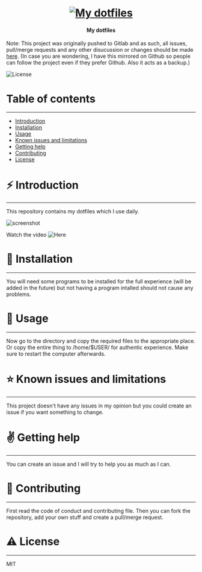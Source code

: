 <h1 align="center">
  <br>
  <a href="https://gitlab.com/zagyarakushi/myrice"><img src="" alt="My dotfiles"></a>
</h1>

<h4 align="center">My dotfiles</h4>

Note: This project was originally pushed to Gitlab and as such, all issues, pull/merge requests and any other disucussion or changes should be made [here](https://gitlab.com/zagyarakushi/myrice). (In case you are wondering, I have this mirrored on Github so people can follow the project even if they prefer Github. Also it acts as a backup.)

![License](https://img.shields.io/badge/License-MIT-lightgray.svg?style=flat-square)


# Table of contents
-----------------

* [Introduction](#introduction)
* [Installation](#installation)
* [Usage](#usage)
* [Known issues and limitations](#known-issues-and-limitations)
* [Getting help](#getting-help)
* [Contributing](#contributing)
* [License](#license)


# ⚡ Introduction
------------

This repository contains my dotfiles which I use daily.

![screenshot](https://gitlab.com/zagyarakushi/myrice/-/raw/master/screenshots/desktop.png)

Watch the video ![Here](https://invidious.snopyta.org/watch?v=9eKI2tUn9XM)

# 📖 Installation
------------

You will need some programs to be installed for the full experience (will be added in the future) but not having a program intalled should not cause any problems.


# 📝 Usage
-----

Now go to the directory and copy the required files to the appropriate place. Or copy the entire thing to /home/$USER/ for authentic experience.
Make sure to restart the computer afterwards.


# ⭐ Known issues and limitations
----------------------------

This project doesn't have any issues in my opinion but you could create an issue if you want something to change.


# ✌️ Getting help
------------

You can create an issue and I will try to help you as much as I can.


# 🔔 Contributing
------------

First read the code of conduct and contributing file. Then you can fork the repository, add your own stuff and create a pull/merge request.


# ⚠ License
-------

MIT
